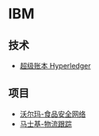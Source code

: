 # IBM

## 技术

- [超级账本 Hyperledger](../../联盟链/Hyperledger/Fabric概述.md)

## 项目

- [沃尔玛-食品安全网络](../../应用场景/行业-溯源/食品溯源-沃尔玛食品安全网络.md)
- [马士基-物流跟踪](../../应用场景/行业-溯源/物流跟踪-马士基物流平台.md)

